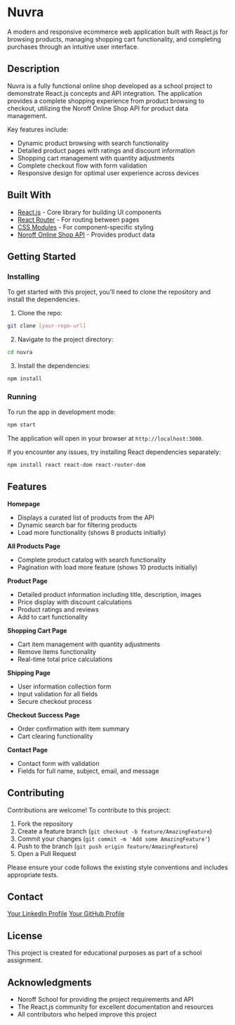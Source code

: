 # Nuvra

A modern and responsive ecommerce web application built with React.js for browsing products, managing shopping cart functionality, and completing purchases through an intuitive user interface.

## Description

Nuvra is a fully functional online shop developed as a school project to demonstrate React.js concepts and API integration. The application provides a complete shopping experience from product browsing to checkout, utilizing the Noroff Online Shop API for product data management.

Key features include:
- Dynamic product browsing with search functionality
- Detailed product pages with ratings and discount information
- Shopping cart management with quantity adjustments
- Complete checkout flow with form validation
- Responsive design for optimal user experience across devices

## Built With

- [React.js](https://reactjs.org/) - Core library for building UI components
- [React Router](https://reactrouter.com/) - For routing between pages
- [CSS Modules](https://github.com/css-modules/css-modules) - For component-specific styling
- [Noroff Online Shop API](https://docs.noroff.dev/) - Provides product data

## Getting Started

### Installing

To get started with this project, you'll need to clone the repository and install the dependencies.

1. Clone the repo:
```bash
git clone [your-repo-url]
```

2. Navigate to the project directory:
```bash
cd nuvra
```

3. Install the dependencies:
```bash
npm install
```

### Running

To run the app in development mode:

```bash
npm start
```

The application will open in your browser at `http://localhost:3000`.

If you encounter any issues, try installing React dependencies separately:
```bash
npm install react react-dom react-router-dom
```

## Features

**Homepage**
- Displays a curated list of products from the API
- Dynamic search bar for filtering products
- Load more functionality (shows 8 products initially)

**All Products Page**
- Complete product catalog with search functionality
- Pagination with load more feature (shows 10 products initially)

**Product Page**
- Detailed product information including title, description, images
- Price display with discount calculations
- Product ratings and reviews
- Add to cart functionality

**Shopping Cart Page**
- Cart item management with quantity adjustments
- Remove items functionality
- Real-time total price calculations

**Shipping Page**
- User information collection form
- Input validation for all fields
- Secure checkout process

**Checkout Success Page**
- Order confirmation with item summary
- Cart clearing functionality

**Contact Page**
- Contact form with validation
- Fields for full name, subject, email, and message

## Contributing

Contributions are welcome! To contribute to this project:

1. Fork the repository
2. Create a feature branch (`git checkout -b feature/AmazingFeature`)
3. Commit your changes (`git commit -m 'Add some AmazingFeature'`)
4. Push to the branch (`git push origin feature/AmazingFeature`)
5. Open a Pull Request

Please ensure your code follows the existing style conventions and includes appropriate tests.

## Contact

[Your LinkedIn Profile](https://www.linkedin.com/in/weronika-vik-0844022a6/)
[Your GitHub Profile](https://github.com/werivik)

## License

This project is created for educational purposes as part of a school assignment.

## Acknowledgments

- Noroff School for providing the project requirements and API
- The React.js community for excellent documentation and resources
- All contributors who helped improve this project